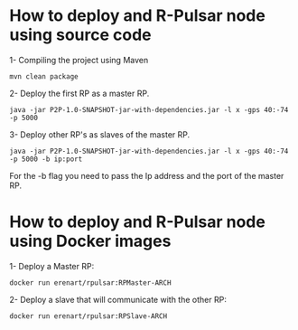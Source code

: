 # How to deploy and R-Pulsar node using source code

1- Compiling the project using Maven

```
mvn clean package
```

2- Deploy the first RP as a master RP.

```
java -jar P2P-1.0-SNAPSHOT-jar-with-dependencies.jar -l x -gps 40:-74 -p 5000
```

3- Deploy other RP's as slaves of the master RP.

```
java -jar P2P-1.0-SNAPSHOT-jar-with-dependencies.jar -l x -gps 40:-74 -p 5000 -b ip:port
```

For the -b flag you need to pass the Ip address and the port of the master RP.

# How to deploy and R-Pulsar node using Docker images

1- Deploy a Master RP:

```
docker run erenart/rpulsar:RPMaster-ARCH 
```

2- Deploy a slave that will communicate with the other RP:

```
docker run erenart/rpulsar:RPSlave-ARCH 
```
